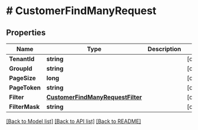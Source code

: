 # # CustomerFindManyRequest


## Properties 


Name | Type | Description | Notes
------------ | ------------- | ------------- | -------------
**TenantId**| **string** |   | [optional]
**GroupId**| **string** |   | [optional]
**PageSize**| **long** |   | [optional]
**PageToken**| **string** |   | [optional]
**Filter**| [**CustomerFindManyRequestFilter**](CustomerFindManyRequestFilter.md) |   | [optional]
**FilterMask**| **string** |   | [optional]


[[Back to Model list]](../../README.md#models) [[Back to API list]](../../README.md#endpoints) [[Back to README]](../../README.md)

